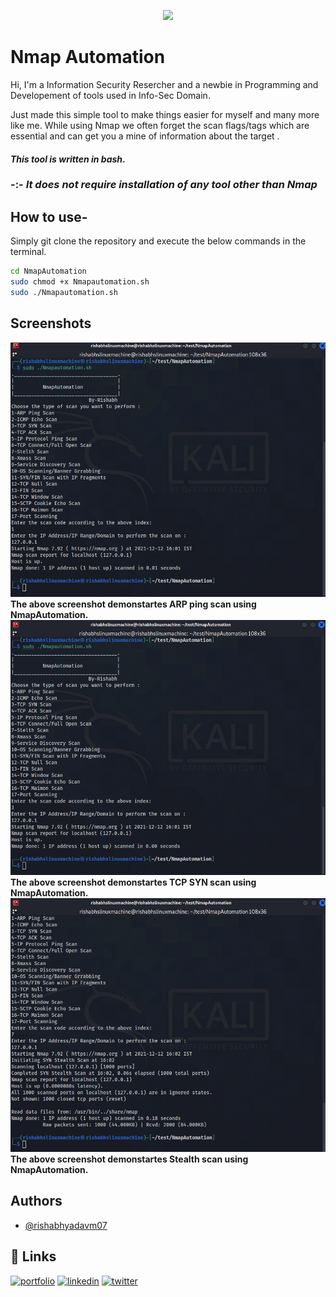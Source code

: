 
<p align="center">
<img src="/image/1.png">
</p>


# Nmap Automation

Hi,
I'm a Information Security Resercher and a newbie in Programming and Developement of tools used in Info-Sec Domain.

Just made this simple tool to make things easier for myself and many more like me. While using Nmap we often forget the scan flags/tags which are essential and can get you a mine of information about the target .
#### ***This tool is written in bash***.

### -:- ***It does not require installation of any tool other than Nmap***




##  How to use-
Simply git clone the repository and execute the below commands in the terminal.

```bash
cd NmapAutomation
sudo chmod +x Nmapautomation.sh
sudo ./Nmapautomation.sh

```
    
## Screenshots

![App Screenshot](/images/1.png)
**The above screenshot demonstartes ARP ping scan using NmapAutomation.**
![App Screenshot](/images/2.png)
**The above screenshot demonstartes TCP SYN scan using NmapAutomation.**
![App Screenshot](/images/3.png)
**The above screenshot demonstartes Stealth scan using NmapAutomation.**


## Authors

- [@rishabhyadavm07](https://github.com/rishabhyadavm07)


## 🔗 Links
[![portfolio](https://img.shields.io/badge/my_portfolio-000?style=for-the-badge&logo=ko-fi&logoColor=white)](https://www.rishabhyadav.in/)
[![linkedin](https://img.shields.io/badge/linkedin-0A66C2?style=for-the-badge&logo=linkedin&logoColor=white)](https://www.linkedin.com/in/rishabhyadavm07/)
[![twitter](https://img.shields.io/badge/twitter-1DA1F2?style=for-the-badge&logo=twitter&logoColor=white)](https://twitter.com/rishabhyadavm07)

